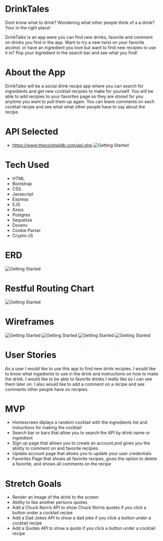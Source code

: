 # DrinkTales

Dont know what to drink? Wondering what other people think of a a drink? Your in the right place!

DrinkTales is an app were you can find new drinks, favorite and comment on drinks you find in the app.
Want to try a new twist on your favorite alcohol, or have an ingredient you love but want to find new recipies to use it in? 
Pop your ingredient in the search bar and see what you find!

# About the App

DrinkTales will be a social drink recipe app where you can search for ingredients and get new cocktail recipies to make for yourself. You will be able to add recipies to your favorites page so they are stored for you anytime you want to pull them up again. You can leave comments on each cocktail recipe and see what what other people have to say about the recipe. 

# API Selected
* https://www.thecocktaildb.com/api.php
![Getting Started](./imgs/APIresult.png)


# Tech Used
* HTML
* Bootstrap
* CSS
* Javascript
* Express
* EJS
* Axios
* Postgres
* Sequelize
* Dovenv
* Cookie Parser
* Crypto-JS

# ERD 

![Getting Started](./imgs/ERD.png)

# Restful Routing Chart

![Getting Started](./imgs/RestfulRoutes.png)

# Wireframes

![Getting Started](./imgs/Homepage.png)
![Getting Started](./imgs/Favoritespage.png)
![Getting Started](./imgs/SignupPage.png)
![Getting Started](./imgs/UserProfilePage.png)

# User Stories

As a user I would like to use this app to find new drink recipies. I would like to know what ingedients to use in the drink and instructions on how to make the drink. I would like to be able to favorite drinks I really like so I can see them later on. I also would like to add a comment on a recipe and see comments other people have on recipies.

# MVP 

* Homescreen diplays a random cocktail with the ingredients list and instuctions for making the cocktail
* Search bar or bars that allow you to search the API by drink name or ingredient 
* Sign up page that allows you to create an account,and gives you the ability to comment on and favorite recipies 
* Update account page that allows you to update your user credentials
* Favorites Page that shows all favorite recipes, gives the option to delete a favorite, and shows all comments on the recipe

# Stretch Goals

* Render an Image of the drink to the screen
* Ability to like another persons quotes
* Add a Chuck Norris API to show Chuck Norris quotes if you click a button under a cocktail recipe
* Add a Dad Jokes API to show a dad joke if you click a button under a cocktail recipe
* Add a Quotes API to show a quote if you click a button under a cocktail recipe

